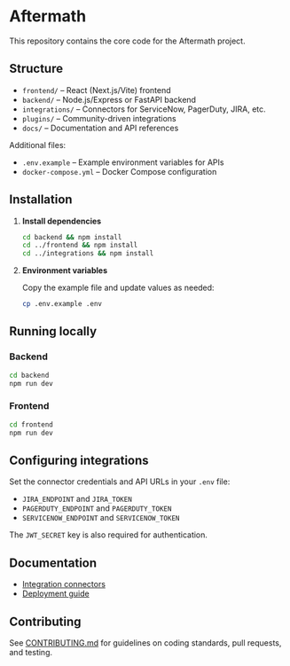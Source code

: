 # Aftermath

This repository contains the core code for the Aftermath project.

## Structure

- `frontend/` – React (Next.js/Vite) frontend
- `backend/` – Node.js/Express or FastAPI backend
- `integrations/` – Connectors for ServiceNow, PagerDuty, JIRA, etc.
- `plugins/` – Community-driven integrations
- `docs/` – Documentation and API references

Additional files:

- `.env.example` – Example environment variables for APIs
- `docker-compose.yml` – Docker Compose configuration

## Installation

1. **Install dependencies**

   ```bash
   cd backend && npm install
   cd ../frontend && npm install
   cd ../integrations && npm install
   ```

2. **Environment variables**

   Copy the example file and update values as needed:

   ```bash
   cp .env.example .env
   ```

## Running locally

### Backend

```bash
cd backend
npm run dev
```

### Frontend

```bash
cd frontend
npm run dev
```

## Configuring integrations

Set the connector credentials and API URLs in your `.env` file:

- `JIRA_ENDPOINT` and `JIRA_TOKEN`
- `PAGERDUTY_ENDPOINT` and `PAGERDUTY_TOKEN`
- `SERVICENOW_ENDPOINT` and `SERVICENOW_TOKEN`

The `JWT_SECRET` key is also required for authentication.

## Documentation

- [Integration connectors](docs/integrations.md)
- [Deployment guide](docs/deployment.md)

## Contributing

See [CONTRIBUTING.md](CONTRIBUTING.md) for guidelines on coding standards, pull requests, and testing.
